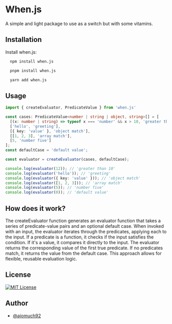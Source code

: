 
# When.js

A simple and light package to use as a switch but with some vitamins.


## Installation

Install when.js:

```bash
  npm install when.js

  pnpm install when.js

  yarn add when.js
```
    
## Usage

```ts
import { createEvaluator, PredicateValue } from 'when.js'

const cases: PredicateValue<number | string | object, string>[] = [
  [(x: number | string) => typeof x === 'number' && x > 10, 'greater than 10'],
  ['hello', 'greeting'],
  [{ key: 'value' }, 'object match'],
  [[1, 2, 3], 'array match'],
  [5, 'number five']
];
const defaultCase = 'default value';

const evaluator = createEvaluator(cases, defaultCase);

console.log(evaluator(12)); // 'greater than 10'
console.log(evaluator('hello')); // 'greeting'
console.log(evaluator({ key: 'value' })); // 'object match'
console.log(evaluator([1, 2, 3])); // 'array match'
console.log(evaluator(5)); // 'number five'
console.log(evaluator(0)); // 'default value'
```

## How does it work?
The createEvaluator function generates an evaluator function that takes a series of predicate-value pairs and an optional default case. When invoked with an input, the evaluator iterates through the predicates, applying each to the input. If a predicate is a function, it checks if the input satisfies the condition. If it's a value, it compares it directly to the input. The evaluator returns the corresponding value of the first true predicate. If no predicates match, it returns the value from the default case. This approach allows for flexible, reusable evaluation logic.


## License

[![MIT License](https://img.shields.io/badge/License-MIT-green.svg)](https://choosealicense.com/licenses/mit/)


## Author

- [@ajomuch92](https://www.github.com/ajomuch92)

